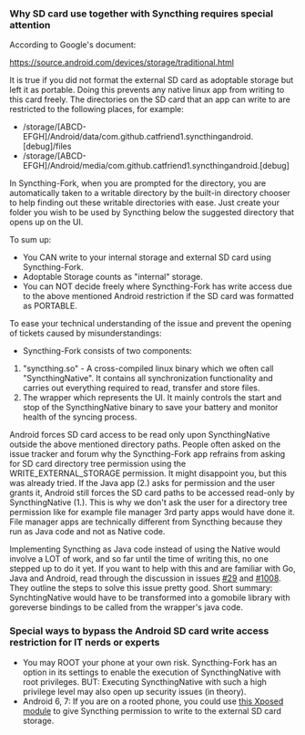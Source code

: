 ### Why SD card use together with Syncthing requires special attention
According to Google's document:

https://source.android.com/devices/storage/traditional.html

It is true if you did not format the external SD card as adoptable storage but left it as portable. Doing this prevents any native linux app from writing to this card freely. The directories on the SD card that an app can write to are restricted to the following places, for example:

* /storage/[ABCD-EFGH]/Android/data/com.github.catfriend1.syncthingandroid.[debug]/files
* /storage/[ABCD-EFGH]/Android/media/com.github.catfriend1.syncthingandroid.[debug]

In Syncthing-Fork, when you are prompted for the directory, you are automatically taken to a writable directory by the built-in directory chooser to help finding out these writable directories with ease. Just create your folder you wish to be used by Syncthing below the suggested directory that opens up on the UI.

To sum up:
* You CAN write to your internal storage and external SD card using Syncthing-Fork.
* Adoptable Storage counts as "internal" storage.
* You can NOT decide freely where Syncthing-Fork has write access due to the above mentioned Android restriction if the SD card was formatted as PORTABLE.

To ease your technical understanding of the issue and prevent the opening of tickets caused by misunderstandings:
* Syncthing-Fork consists of two components:
1. "syncthing.so" - A cross-compiled linux binary which we often call "SyncthingNative". It contains all synchronization functionality and carries out everything required to read, transfer and store files.
2. The wrapper which represents the UI. It mainly controls the start and stop of the SyncthingNative binary to save your battery and monitor health of the syncing process.

Android forces SD card access to be read only upon SyncthingNative outside the above mentioned directory paths. People often asked on the issue tracker and forum why the Syncthing-Fork app refrains from asking for SD card directory tree permission using the WRITE_EXTERNAL_STORAGE permission. It might disappoint you, but this was already tried. If the Java app (2.) asks for permission and the user grants it, Android still forces the SD card paths to be accessed read-only by SyncthingNative (1.). This is why we don't ask the user for a directory tree permission like for example file manager 3rd party apps would have done it. File manager apps are technically different from Syncthing because they run as Java code and not as Native code.

Implementing Syncthing as Java code instead of using the Native would involve a LOT of work, and so far until the time of writing this, no one stepped up to do it yet. If you want to help with this and are familiar with Go, Java and Android, read through the discussion in issues [#29](https://github.com/syncthing/syncthing-android/issues/29) and [#1008](https://github.com/syncthing/syncthing-android/issues/1008). They outline the steps to solve this issue pretty good. Short summary: SynchtingNative would have to be transformed into a gomobile library with goreverse bindings to be called from the wrapper's java code.

### Special ways to bypass the Android SD card write access restriction for IT nerds or experts
* You may ROOT your phone at your own risk. Syncthing-Fork has an option in its settings to enable the execution of SyncthingNative with root privileges. BUT: Executing SyncthingNative with such a high privilege level may also open up security issues (in theory).
* Android 6, 7: If you are on a rooted phone, you could use [this Xposed module](https://play.google.com/store/apps/details?id=com.balamurugan.marshmallowsdfix) to give Syncthing permission to write to the external SD card storage.
